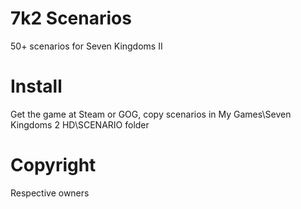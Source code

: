 # 7k2 Scenarios
50+ scenarios for Seven Kingdoms II

# Install
Get the game at Steam or GOG, copy scenarios in My Games\Seven Kingdoms 2 HD\SCENARIO folder

# Copyright
Respective owners
